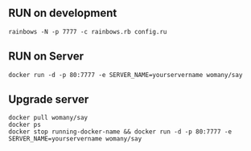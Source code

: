 ## RUN on development

    rainbows -N -p 7777 -c rainbows.rb config.ru

## RUN on Server

    docker run -d -p 80:7777 -e SERVER_NAME=yourservername womany/say

## Upgrade server

    docker pull womany/say
    docker ps
    docker stop running-docker-name && docker run -d -p 80:7777 -e SERVER_NAME=yourservername womany/say
